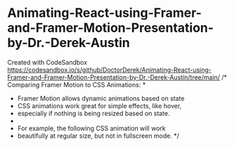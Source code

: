 # Animating-React-using-Framer-and-Framer-Motion-Presentation-by-Dr.-Derek-Austin
Created with CodeSandbox
https://codesandbox.io/s/github/DoctorDerek/Animating-React-using-Framer-and-Framer-Motion-Presentation-by-Dr.-Derek-Austin/tree/main/
/* Comparing Framer Motion to CSS Animations:
 *
 * Framer Motion allows dynamic animations based on state
 * CSS animations work great for simple effects, like hover,
 * especially if nothing is being resized based on state.
 *
 * For example, the following CSS animation will work
 * beautifully at regular size, but not in fullscreen mode.
*/
